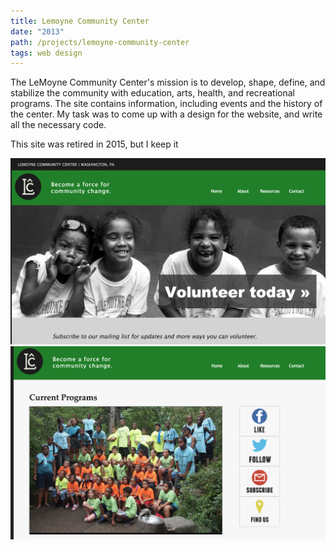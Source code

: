 ```yaml
---
title: Lemoyne Community Center
date: "2013"
path: /projects/lemoyne-community-center
tags: web design
---
```


The LeMoyne Community Center's mission is to develop, shape, define, and stabilize the community with education, arts, health, and recreational programs. The site contains information, including events and the history of the center. My task was to come up with a design for the website, and write all the necessary code.

This site was retired in 2015, but I keep it

![Lemoyne Header](../../images/lem1.png)
![Lemoyne Contact](../../images/lem2.png)
